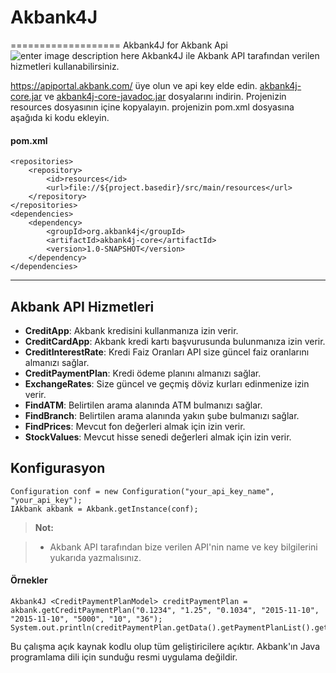 # Akbank4J
===================
Akbank4J for Akbank Api
![enter image description here](http://akbank4j.org/akbank4j.jpg)
Akbank4J ile Akbank API tarafından verilen hizmetleri kullanabilirsiniz.

https://apiportal.akbank.com/ üye olun ve api key elde edin.
[akbank4j-core.jar](http://akbank4j.org/akbank4j-core.jar) ve [akbank4j-core-javadoc.jar](http://akbank4j.org/akbank4j-core-javadoc.jar) dosyalarını indirin. Projenizin resources dosyasının içine kopyalayın. projenizin pom.xml dosyasına aşağıda ki kodu ekleyin.

#### pom.xml

    <repositories>
        <repository>
            <id>resources</id>
            <url>file://${project.basedir}/src/main/resources</url>
        </repository>
    </repositories>
    <dependencies>
        <dependency>
            <groupId>org.akbank4j</groupId>
            <artifactId>akbank4j-core</artifactId>
            <version>1.0-SNAPSHOT</version>
        </dependency>
    </dependencies>


----------

Akbank API Hizmetleri
-------------
 - **CreditApp**: Akbank kredisini kullanmanıza izin verir.
 - **CreditCardApp**: Akbank kredi kartı başvurusunda bulunmanıza izin verir.
 - **CreditInterestRate**: Kredi Faiz Oranları API size güncel faiz oranlarını almanızı sağlar.
 - **CreditPaymentPlan**: Kredi ödeme planını almanızı sağlar.
 - **ExchangeRates**: Size güncel ve geçmiş döviz kurları edinmenize izin verir.
 - **FindATM**: Belirtilen arama alanında ATM bulmanızı sağlar.
 - **FindBranch**: Belirtilen arama alanında yakın şube bulmanızı sağlar.
 - **FindPrices**: Mevcut fon değerleri almak için izin verir.
 - **StockValues**: Mevcut hisse senedi değerleri almak için izin verir.


Konfigurasyon
-------------
    Configuration conf = new Configuration("your_api_key_name", "your_api_key");
    IAkbank akbank = Akbank.getInstance(conf);


> **Not:**

> - Akbank API tarafından bize verilen API'nin name ve key bilgilerini yukarıda yazmalısınız.


#### Örnekler

    Akbank4J <CreditPaymentPlanModel> creditPaymentPlan = akbank.getCreditPaymentPlan("0.1234", "1.25", "0.1034", "2015-11-10", "2015-11-10", "5000", "10", "36");
    System.out.println(creditPaymentPlan.getData().getPaymentPlanList().get(0).getDate());


Bu çalışma açık kaynak kodlu olup tüm geliştiricilere açıktır. Akbank'ın Java programlama dili için sunduğu resmi uygulama değildir.
